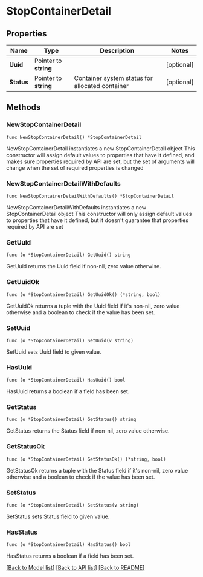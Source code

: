 # StopContainerDetail

## Properties

Name | Type | Description | Notes
------------ | ------------- | ------------- | -------------
**Uuid** | Pointer to **string** |  | [optional] 
**Status** | Pointer to **string** | Container system status for allocated container | [optional] 

## Methods

### NewStopContainerDetail

`func NewStopContainerDetail() *StopContainerDetail`

NewStopContainerDetail instantiates a new StopContainerDetail object
This constructor will assign default values to properties that have it defined,
and makes sure properties required by API are set, but the set of arguments
will change when the set of required properties is changed

### NewStopContainerDetailWithDefaults

`func NewStopContainerDetailWithDefaults() *StopContainerDetail`

NewStopContainerDetailWithDefaults instantiates a new StopContainerDetail object
This constructor will only assign default values to properties that have it defined,
but it doesn't guarantee that properties required by API are set

### GetUuid

`func (o *StopContainerDetail) GetUuid() string`

GetUuid returns the Uuid field if non-nil, zero value otherwise.

### GetUuidOk

`func (o *StopContainerDetail) GetUuidOk() (*string, bool)`

GetUuidOk returns a tuple with the Uuid field if it's non-nil, zero value otherwise
and a boolean to check if the value has been set.

### SetUuid

`func (o *StopContainerDetail) SetUuid(v string)`

SetUuid sets Uuid field to given value.

### HasUuid

`func (o *StopContainerDetail) HasUuid() bool`

HasUuid returns a boolean if a field has been set.

### GetStatus

`func (o *StopContainerDetail) GetStatus() string`

GetStatus returns the Status field if non-nil, zero value otherwise.

### GetStatusOk

`func (o *StopContainerDetail) GetStatusOk() (*string, bool)`

GetStatusOk returns a tuple with the Status field if it's non-nil, zero value otherwise
and a boolean to check if the value has been set.

### SetStatus

`func (o *StopContainerDetail) SetStatus(v string)`

SetStatus sets Status field to given value.

### HasStatus

`func (o *StopContainerDetail) HasStatus() bool`

HasStatus returns a boolean if a field has been set.


[[Back to Model list]](../README.md#documentation-for-models) [[Back to API list]](../README.md#documentation-for-api-endpoints) [[Back to README]](../README.md)


